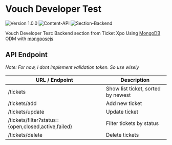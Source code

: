 # Vouch Developer Test

![Version 1.0.0](https://img.shields.io/badge/version-1.0.0-yellowgreen.svg)
![Content-API](https://img.shields.io/badge/content-API-green.svg)
![Section-Backend](https://img.shields.io/badge/section-backend-lightgrey.svg)

Vouch Developer Test: Backend section from Ticket Xpo
Using [MongoDB](https://mongodb.com) ODM with [mongoosejs](https://mongoosejs.com)

## API Endpoint

_Note: For now, i dont implement validation token. So use wisely_

| URL / Endpoint                                     | Description                        |
| -------------------------------------------------- | ---------------------------------- |
| /tickets                                           | Show list ticket, sorted by newest |
| /tickets/add                                       | Add new ticket                     |
| /tickets/update                                    | Update ticket                      |
| /tickets/filter?status={open,closed,active,failed} | Filter tickets by status           |
| /tickets/delete                                    | Delete tickets                     |
